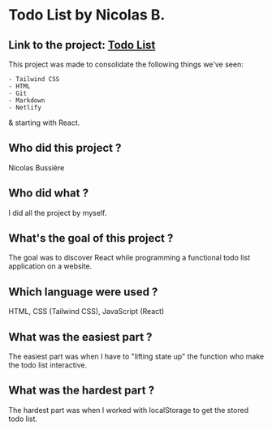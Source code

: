 # Todo List by Nicolas B.

## Link to the project: [Todo List](https://todolistsephirah.netlify.app)

This project was made to consolidate the following things we've seen:

    - Tailwind CSS
    - HTML
    - Git
    - Markdown
    - Netlify

& starting with React.

## Who did this project ?

Nicolas Bussière

## Who did what ?

I did all the project by myself.

## What's the goal of this project ?

The goal was to discover React while programming a functional todo list application on a website.

## Which language were used ?

HTML, CSS (Tailwind CSS), JavaScript (React)

## What was the easiest part ?

The easiest part was when I have to "lifting state up" the function who make the todo list interactive.

## What was the hardest part ?

The hardest part was when I worked with localStorage to get the stored todo list.
